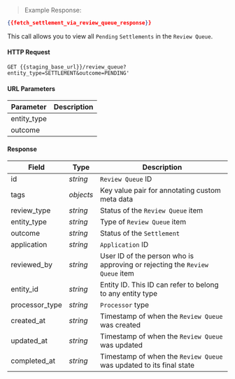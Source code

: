 > Example Response:

```json
{{fetch_settlement_via_review_queue_response}}
```

This call allows you to view all `Pending` `Settlements` in the `Review Queue`.

#### HTTP Request

`GET {{staging_base_url}}/review_queue?entity_type=SETTLEMENT&outcome=PENDING' `

#### URL Parameters

Parameter | Description
--------- | -------------------------------------------------------------------
entity_type |
outcome |



#### Response

Field | Type | Description
----- | ---- | -----------
id | *string*    | `Review Queue` ID
tags  | *objects* | Key value pair for annotating custom meta data
review_type | *string* | Status of the `Review Queue` item
entity_type | *string* | Type of `Review Queue` item
outcome | *string* | Status of the `Settlement`
application | *string* | `Application` ID
reviewed_by | *string* | User ID of the person who is approving or rejecting the `Review Queue` item
entity_id | *string* | Entity ID. This ID can refer to belong to any entity type
processor_type | *string* | `Processor` type
created_at | *string* | Timestamp of when the `Review Queue` was created
updated_at | *string* | Timestamp of when the `Review Queue` was updated
completed_at | *string* | Timestamp of when the `Review Queue` was updated to its final state
